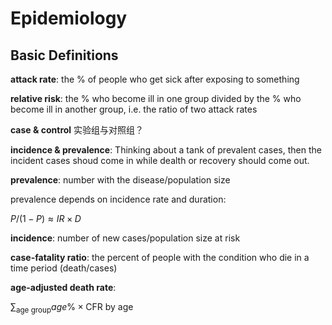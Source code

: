 # Epidemiology

## Basic Definitions

**attack rate**: the % of people who get sick after exposing to something

**relative risk**: the % who become ill in one group divided by the % who become ill in another group, i.e. the ratio of two attack rates

**case & control** 实验组与对照组？

**incidence & prevalence**: Thinking about a tank of prevalent cases, then the incident cases shoud come in while dealth or recovery should come out.

**prevalence**: number with the disease/population size

prevalence depends on incidence rate and duration: 

$P/(1-P) \approx IR \times D$

**incidence**: number of new cases/population size at risk

**case-fatality ratio**: the percent of people with the condition who die in a time period (death/cases)

**age-adjusted death rate**:

$\sum_{\text{age group}} age \% \times \text{CFR by age}$

